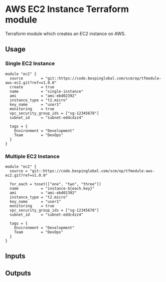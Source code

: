 # AWS EC2 Instance Terraform module

Terraform module which creates an EC2 instance on AWS.

## Usage

### Single EC2 Instance

```hcl
module "ec2" {
  source        = "git::https://code.bespinglobal.com/scm/op/tfmodule-aws-ec2.git?ref=v1.0.0"
  create        = true
  name          = "single-instance"
  ami           = "ami-ebd02392"
  instance_type = "t2.micro"
  key_name      = "user1"
  monitoring    = true
  vpc_security_group_ids = ["sg-12345678"]
  subnet_id     = "subnet-eddcdzz4"

  tags = {
    Environment = "Development"
    Team        = "DevOps"
  }
}
```

### Multiple EC2 Instance

```hcl
module "ec2" {
  source = "git::https://code.bespinglobal.com/scm/op/tfmodule-aws-ec2.git?ref=v1.0.0"

  for_each = toset(["one", "two", "three"])
  name          = "instance-${each.key}"
  ami           = "ami-ebd02392"
  instance_type = "t2.micro"
  key_name      = "user1"
  monitoring    = true
  vpc_security_group_ids = ["sg-12345678"]
  subnet_id     = "subnet-eddcdzz4"

  tags = {
    Environment = "Development"
    Team        = "DevOps"
  }
}
```

 
## Inputs


## Outputs
